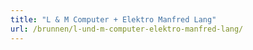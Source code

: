 ```yaml
---
title: "L & M Computer + Elektro Manfred Lang"
url: /brunnen/l-und-m-computer-elektro-manfred-lang/
---
```

